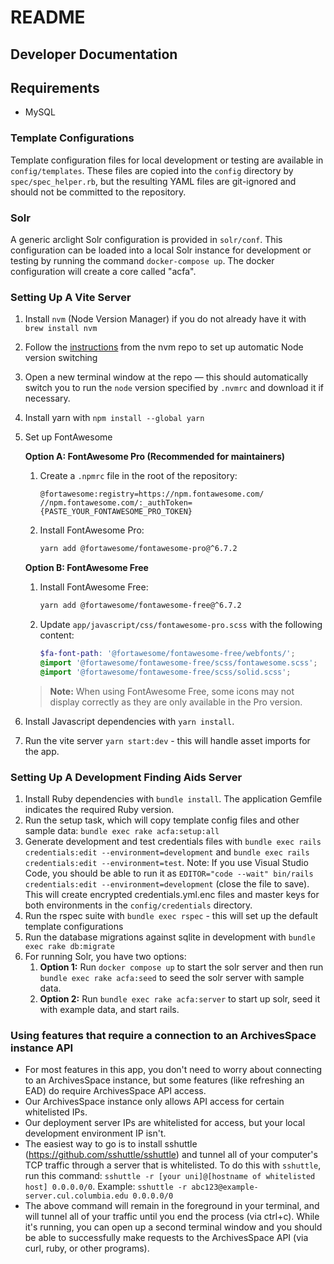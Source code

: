 # README

## Developer Documentation

## Requirements

* MySQL

### Template Configurations
Template configuration files for local development or testing are available
in `config/templates`. These files are copied into the `config` directory by
`spec/spec_helper.rb`, but the resulting YAML files are git-ignored and should
not be committed to the repository.

### Solr
A generic arclight Solr configuration is provided in `solr/conf`. This
configuration can be loaded into a local Solr instance for development or
testing by running the command `docker-compose up`. The docker configuration
will create a core called "acfa".

### Setting Up A Vite Server
1. Install `nvm` (Node Version Manager) if you do not already have it with `brew install nvm`
2. Follow the [instructions](https://github.com/nvm-sh/nvm?tab=readme-ov-file#calling-nvm-use-automatically-in-a-directory-with-a-nvmrc-file) from the nvm repo to set up automatic Node version switching
3. Open a new terminal window at the repo — this should automatically switch you to run the `node` version specified by `.nvmrc` and download it if necessary.
4. Install yarn with `npm install --global yarn`
5. Set up FontAwesome

   **Option A: FontAwesome Pro (Recommended for maintainers)**
   1. Create a `.npmrc` file in the root of the repository:
      ```
      @fortawesome:registry=https://npm.fontawesome.com/
      //npm.fontawesome.com/:_authToken={PASTE_YOUR_FONTAWESOME_PRO_TOKEN}
      ```
   2. Install FontAwesome Pro:
      ```bash
      yarn add @fortawesome/fontawesome-pro@^6.7.2
      ```

   **Option B: FontAwesome Free**
   1. Install FontAwesome Free:
      ```bash
      yarn add @fortawesome/fontawesome-free@^6.7.2
      ```
   2. Update `app/javascript/css/fontawesome-pro.scss` with the following content:
      ```scss
      $fa-font-path: '@fortawesome/fontawesome-free/webfonts/';
      @import '@fortawesome/fontawesome-free/scss/fontawesome.scss';
      @import '@fortawesome/fontawesome-free/scss/solid.scss';
      ```
   
   > **Note:** When using FontAwesome Free, some icons may not display correctly as they are only available in the Pro version.

6. Install Javascript dependencies with `yarn install`.
7. Run the vite server `yarn start:dev` - this will handle asset imports for the app.

### Setting Up A Development Finding Aids Server
1. Install Ruby dependencies with `bundle install`. The application Gemfile indicates the required Ruby version.
2. Run the setup task, which will copy template config files and other sample data: `bundle exec rake acfa:setup:all`
3. Generate development and test credentials files with `bundle exec rails credentials:edit --environment=development` and `bundle exec rails credentials:edit --environment=test`. Note: If you use Visual Studio Code, you should be able to run it as `EDITOR="code --wait" bin/rails credentials:edit --environment=development` (close the file to save). This will create encrypted credentials.yml.enc files and master keys for both environments in the `config/credentials` directory.
4. Run the rspec suite with `bundle exec rspec` - this will set up the default template configurations
5. Run the database migrations against sqlite in development with `bundle exec rake db:migrate`
6. For running Solr, you have two options:
   1. **Option 1:** Run `docker compose up` to start the solr server and then run `bundle exec rake acfa:seed` to seed the solr server with sample data.
   2. **Option 2:** Run `bundle exec rake acfa:server` to start up solr, seed it with example data, and start rails.

### Using features that require a connection to an ArchivesSpace instance API
- For most features in this app, you don't need to worry about connecting to an ArchivesSpace instance, but some features (like refreshing an EAD) do require ArchivesSpace API access.
- Our ArchivesSpace instance only allows API access for certain whitelisted IPs.
- Our deployment server IPs are whitelisted for access, but your local development environment IP isn't.
- The easiest way to go is to install sshuttle (https://github.com/sshuttle/sshuttle) and tunnel all of your computer's TCP traffic through a server that is whitelisted.  To do this with `sshuttle`, run this command: `sshuttle -r [your uni]@[hostname of whitelisted host] 0.0.0.0/0`.  Example: `sshuttle -r abc123@example-server.cul.columbia.edu 0.0.0.0/0`
- The above command will remain in the foreground in your terminal, and will tunnel all of your traffic until you end the process (via ctrl+c).  While it's running, you can open up a second terminal window and you should be able to successfully make requests to the ArchivesSpace API (via curl, ruby, or other programs).
